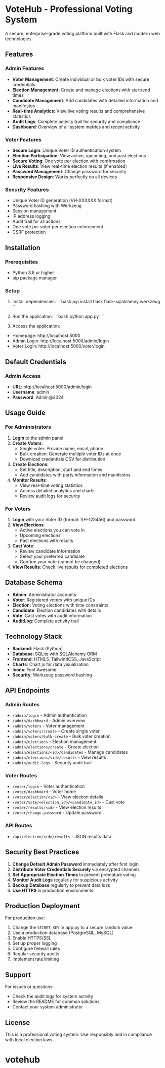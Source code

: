 # VoteHub - Professional Voting System

A secure, enterprise-grade voting platform built with Flask and modern web technologies.

## Features

### Admin Features
- **Voter Management**: Create individual or bulk voter IDs with secure credentials
- **Election Management**: Create and manage elections with start/end times
- **Candidate Management**: Add candidates with detailed information and manifestos
- **Real-time Analytics**: View live voting results and comprehensive statistics
- **Audit Logs**: Complete activity trail for security and compliance
- **Dashboard**: Overview of all system metrics and recent activity

### Voter Features
- **Secure Login**: Unique Voter ID authentication system
- **Election Participation**: View active, upcoming, and past elections
- **Secure Voting**: One vote per election with confirmation
- **Live Results**: View real-time election results (if enabled)
- **Password Management**: Change password for security
- **Responsive Design**: Works perfectly on all devices

### Security Features
- Unique Voter ID generation (VH-XXXXXX format)
- Password hashing with Werkzeug
- Session management
- IP address logging
- Audit trail for all actions
- One vote per voter per election enforcement
- CSRF protection

## Installation

### Prerequisites
- Python 3.8 or higher
- pip package manager

### Setup

1. Install dependencies:
\`\`\`bash
pip install flask flask-sqlalchemy werkzeug
\`\`\`

2. Run the application:
\`\`\`bash
python app.py
\`\`\`

3. Access the application:
- Homepage: http://localhost:5000
- Admin Login: http://localhost:5000/admin/login
- Voter Login: http://localhost:5000/voter/login

## Default Credentials

### Admin Access
- **URL**: http://localhost:5000/admin/login
- **Username**: admin
- **Password**: Admin@2024

## Usage Guide

### For Administrators

1. **Login** to the admin panel
2. **Create Voters**:
   - Single voter: Provide name, email, phone
   - Bulk creation: Generate multiple voter IDs at once
   - Download credentials CSV for distribution
3. **Create Elections**:
   - Set title, description, start and end times
   - Add candidates with party information and manifestos
4. **Monitor Results**:
   - View real-time voting statistics
   - Access detailed analytics and charts
   - Review audit logs for security

### For Voters

1. **Login** with your Voter ID (format: VH-123456) and password
2. **View Elections**:
   - Active elections you can vote in
   - Upcoming elections
   - Past elections with results
3. **Cast Vote**:
   - Review candidate information
   - Select your preferred candidate
   - Confirm your vote (cannot be changed)
4. **View Results**: Check live results for completed elections

## Database Schema

- **Admin**: Administrator accounts
- **Voter**: Registered voters with unique IDs
- **Election**: Voting elections with time constraints
- **Candidate**: Election candidates with details
- **Vote**: Cast votes with audit information
- **AuditLog**: Complete activity trail

## Technology Stack

- **Backend**: Flask (Python)
- **Database**: SQLite with SQLAlchemy ORM
- **Frontend**: HTML5, TailwindCSS, JavaScript
- **Charts**: Chart.js for data visualization
- **Icons**: Font Awesome
- **Security**: Werkzeug password hashing

## API Endpoints

### Admin Routes
- `/admin/login` - Admin authentication
- `/admin/dashboard` - Admin overview
- `/admin/voters` - Voter management
- `/admin/voters/create` - Create single voter
- `/admin/voters/bulk-create` - Bulk voter creation
- `/admin/elections` - Election management
- `/admin/elections/create` - Create election
- `/admin/elections/<id>/candidates` - Manage candidates
- `/admin/elections/<id>/results` - View results
- `/admin/audit-logs` - Security audit trail

### Voter Routes
- `/voter/login` - Voter authentication
- `/voter/dashboard` - Voter home
- `/voter/election/<id>` - View election details
- `/voter/vote/<election_id>/<candidate_id>` - Cast vote
- `/voter/results/<id>` - View election results
- `/voter/change-password` - Update password

### API Routes
- `/api/election/<id>/results` - JSON results data

## Security Best Practices

1. **Change Default Admin Password** immediately after first login
2. **Distribute Voter Credentials Securely** via encrypted channels
3. **Set Appropriate Election Times** to prevent premature voting
4. **Monitor Audit Logs** regularly for suspicious activity
5. **Backup Database** regularly to prevent data loss
6. **Use HTTPS** in production environments

## Production Deployment

For production use:

1. Change the `SECRET_KEY` in app.py to a secure random value
2. Use a production database (PostgreSQL, MySQL)
3. Enable HTTPS/SSL
4. Set up proper logging
5. Configure firewall rules
6. Regular security audits
7. Implement rate limiting

## Support

For issues or questions:
- Check the audit logs for system activity
- Review the README for common solutions
- Contact your system administrator

## License

This is a professional voting system. Use responsibly and in compliance with local election laws.
# votehub
